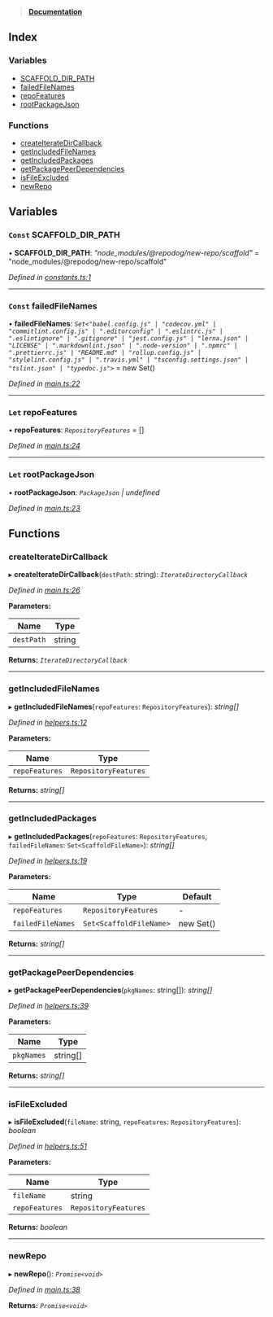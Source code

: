 > **[Documentation](README.md)**

## Index

### Variables

* [SCAFFOLD_DIR_PATH](README.md#const-scaffold_dir_path)
* [failedFileNames](README.md#const-failedfilenames)
* [repoFeatures](README.md#let-repofeatures)
* [rootPackageJson](README.md#let-rootpackagejson)

### Functions

* [createIterateDirCallback](README.md#createiteratedircallback)
* [getIncludedFileNames](README.md#getincludedfilenames)
* [getIncludedPackages](README.md#getincludedpackages)
* [getPackagePeerDependencies](README.md#getpackagepeerdependencies)
* [isFileExcluded](README.md#isfileexcluded)
* [newRepo](README.md#newrepo)

## Variables

### `Const` SCAFFOLD_DIR_PATH

• **SCAFFOLD_DIR_PATH**: *"node_modules/@repodog/new-repo/scaffold"* = "node_modules/@repodog/new-repo/scaffold"

*Defined in [constants.ts:1](https://github.com/dylanaubrey/repodog/blob/e9872ed/packages/new-repo/src/constants.ts#L1)*

___

### `Const` failedFileNames

• **failedFileNames**: *`Set<"babel.config.js" | "codecov.yml" | "commitlint.config.js" | ".editorconfig" | ".eslintrc.js" | ".eslintignore" | ".gitignore" | "jest.config.js" | "lerna.json" | "LICENSE" | ".markdownlint.json" | ".node-version" | ".npmrc" | ".prettierrc.js" | "README.md" | "rollup.config.js" | "stylelint.config.js" | ".travis.yml" | "tsconfig.settings.json" | "tslint.json" | "typedoc.js">`* =  new Set<ScaffoldFileName>()

*Defined in [main.ts:22](https://github.com/dylanaubrey/repodog/blob/e9872ed/packages/new-repo/src/main.ts#L22)*

___

### `Let` repoFeatures

• **repoFeatures**: *`RepositoryFeatures`* =  []

*Defined in [main.ts:24](https://github.com/dylanaubrey/repodog/blob/e9872ed/packages/new-repo/src/main.ts#L24)*

___

### `Let` rootPackageJson

• **rootPackageJson**: *`PackageJson` | undefined*

*Defined in [main.ts:23](https://github.com/dylanaubrey/repodog/blob/e9872ed/packages/new-repo/src/main.ts#L23)*

## Functions

###  createIterateDirCallback

▸ **createIterateDirCallback**(`destPath`: string): *`IterateDirectoryCallback`*

*Defined in [main.ts:26](https://github.com/dylanaubrey/repodog/blob/e9872ed/packages/new-repo/src/main.ts#L26)*

**Parameters:**

Name | Type |
------ | ------ |
`destPath` | string |

**Returns:** *`IterateDirectoryCallback`*

___

###  getIncludedFileNames

▸ **getIncludedFileNames**(`repoFeatures`: `RepositoryFeatures`): *string[]*

*Defined in [helpers.ts:12](https://github.com/dylanaubrey/repodog/blob/e9872ed/packages/new-repo/src/helpers.ts#L12)*

**Parameters:**

Name | Type |
------ | ------ |
`repoFeatures` | `RepositoryFeatures` |

**Returns:** *string[]*

___

###  getIncludedPackages

▸ **getIncludedPackages**(`repoFeatures`: `RepositoryFeatures`, `failedFileNames`: `Set<ScaffoldFileName>`): *string[]*

*Defined in [helpers.ts:19](https://github.com/dylanaubrey/repodog/blob/e9872ed/packages/new-repo/src/helpers.ts#L19)*

**Parameters:**

Name | Type | Default |
------ | ------ | ------ |
`repoFeatures` | `RepositoryFeatures` | - |
`failedFileNames` | `Set<ScaffoldFileName>` |  new Set() |

**Returns:** *string[]*

___

###  getPackagePeerDependencies

▸ **getPackagePeerDependencies**(`pkgNames`: string[]): *string[]*

*Defined in [helpers.ts:39](https://github.com/dylanaubrey/repodog/blob/e9872ed/packages/new-repo/src/helpers.ts#L39)*

**Parameters:**

Name | Type |
------ | ------ |
`pkgNames` | string[] |

**Returns:** *string[]*

___

###  isFileExcluded

▸ **isFileExcluded**(`fileName`: string, `repoFeatures`: `RepositoryFeatures`): *boolean*

*Defined in [helpers.ts:51](https://github.com/dylanaubrey/repodog/blob/e9872ed/packages/new-repo/src/helpers.ts#L51)*

**Parameters:**

Name | Type |
------ | ------ |
`fileName` | string |
`repoFeatures` | `RepositoryFeatures` |

**Returns:** *boolean*

___

###  newRepo

▸ **newRepo**(): *`Promise<void>`*

*Defined in [main.ts:38](https://github.com/dylanaubrey/repodog/blob/e9872ed/packages/new-repo/src/main.ts#L38)*

**Returns:** *`Promise<void>`*